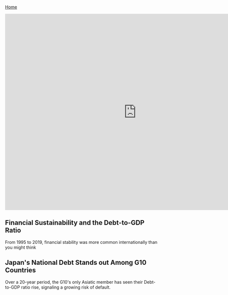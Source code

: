 [Home](https://justwestley.github.io/Westley-Portfolio/)

<iframe src="https://data.oecd.org/chart/69Gc" width="860" height="645" style="border: 0" mozallowfullscreen="true" webkitallowfullscreen="true" allowfullscreen="true"><a href="https://data.oecd.org/chart/69Gc" target="_blank">OECD Chart: General government debt, Total, % of GDP, Annual, 2019</a></iframe>

## Financial Sustainability and the Debt-to-GDP Ratio 
From 1995 to 2019, financial stability was more common internationally than you might think

<div class="flourish-embed flourish-chart" data-src="visualisation/4282973"><script src="https://public.flourish.studio/resources/embed.js"></script></div>


## Japan's National Debt Stands out Among G10 Countries
Over a 20-year period, the G10's only Asiatic member has seen their Debt-to-GDP ratio rise, signaling a growing risk of default. 

<div class="flourish-embed flourish-chart" data-src="visualisation/4283388"><script src="https://public.flourish.studio/resources/embed.js"></script></div>
